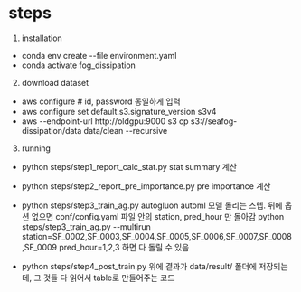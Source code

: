 
# steps
1. installation
- conda env create --file environment.yaml
- conda activate fog_dissipation

2. download dataset
- aws configure # id, password 동일하게 입력
- aws configure set default.s3.signature_version s3v4
- aws --endpoint-url http://oldgpu:9000 s3 cp s3://seafog-dissipation/data data/clean --recursive

3. running
- python steps/step1_report_calc_stat.py
stat summary 계산

- python steps/step2_report_pre_importance.py
pre importance 계산

- python steps/step3_train_ag.py
autogluon automl 모델 돌리는 스텝. 뒤에 옵션 없으면 conf/config.yaml 파일 안의 station, pred_hour 만 돌아감
python steps/step3_train_ag.py --multirun station=SF_0002,SF_0003,SF_0004,SF_0005,SF_0006,SF_0007,SF_0008,SF_0009 pred_hour=1,2,3
하면 다 돌릴 수 있음

- python steps/step4_post_train.py
위에  결과가 data/result/ 폴더에 저장되는데, 그 것들 다 읽어서 table로 만들어주는 코드







